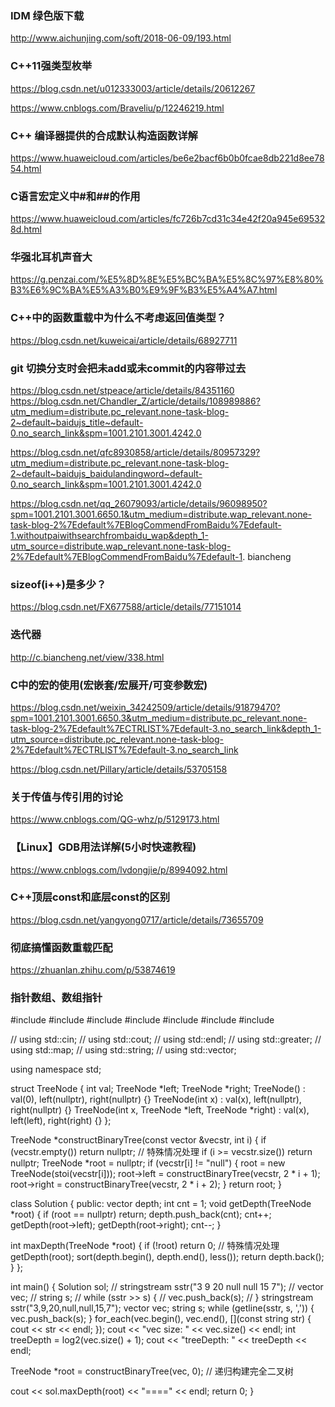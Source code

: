 ### IDM 绿色版下载
http://www.aichunjing.com/soft/2018-06-09/193.html

### C++11强类型枚举
https://blog.csdn.net/u012333003/article/details/20612267

https://www.cnblogs.com/Braveliu/p/12246219.html

### C++ 编译器提供的合成默认构造函数详解
https://www.huaweicloud.com/articles/be6e2bacf6b0b0fcae8db221d8ee7854.html

### C语言宏定义中#和##的作用
https://www.huaweicloud.com/articles/fc726b7cd31c34e42f20a945e695328d.html

### 华强北耳机声音大
https://g.penzai.com/%E5%8D%8E%E5%BC%BA%E5%8C%97%E8%80%B3%E6%9C%BA%E5%A3%B0%E9%9F%B3%E5%A4%A7.html

### C++中的函数重载中为什么不考虑返回值类型？
https://blog.csdn.net/kuweicai/article/details/68927711

### git 切换分支时会把未add或未commit的内容带过去
https://blog.csdn.net/stpeace/article/details/84351160
https://blog.csdn.net/Chandler_Z/article/details/108989886?utm_medium=distribute.pc_relevant.none-task-blog-2~default~baidujs_title~default-0.no_search_link&spm=1001.2101.3001.4242.0

https://blog.csdn.net/qfc8930858/article/details/80957329?utm_medium=distribute.pc_relevant.none-task-blog-2~default~baidujs_baidulandingword~default-0.no_search_link&spm=1001.2101.3001.4242.0

https://blog.csdn.net/qq_26079093/article/details/96098950?spm=1001.2101.3001.6650.1&utm_medium=distribute.wap_relevant.none-task-blog-2%7Edefault%7EBlogCommendFromBaidu%7Edefault-1.withoutpaiwithsearchfrombaidu_wap&depth_1-utm_source=distribute.wap_relevant.none-task-blog-2%7Edefault%7EBlogCommendFromBaidu%7Edefault-1. biancheng

### sizeof(i++)是多少？
https://blog.csdn.net/FX677588/article/details/77151014

### 迭代器
http://c.biancheng.net/view/338.html

### C中的宏的使用(宏嵌套/宏展开/可变参数宏)
https://blog.csdn.net/weixin_34242509/article/details/91879470?spm=1001.2101.3001.6650.3&utm_medium=distribute.pc_relevant.none-task-blog-2%7Edefault%7ECTRLIST%7Edefault-3.no_search_link&depth_1-utm_source=distribute.pc_relevant.none-task-blog-2%7Edefault%7ECTRLIST%7Edefault-3.no_search_link

https://blog.csdn.net/Pillary/article/details/53705158

### 关于传值与传引用的讨论
https://www.cnblogs.com/QG-whz/p/5129173.html

### 【Linux】GDB用法详解(5小时快速教程)
https://www.cnblogs.com/lvdongjie/p/8994092.html

### C++顶层const和底层const的区别
https://blog.csdn.net/yangyong0717/article/details/73655709

### 彻底搞懂函数重载匹配
https://zhuanlan.zhihu.com/p/53874619

### 指针数组、数组指针



#include <algorithm>
#include <cmath>
#include <iostream>
#include <map>
#include <sstream>
#include <string>
#include <vector>

// using std::cin;
// using std::cout;
// using std::endl;
// using std::greater;
// using std::map;
// using std::string;
// using std::vector;

using namespace std;

struct TreeNode {
  int val;
  TreeNode *left;
  TreeNode *right;
  TreeNode() : val(0), left(nullptr), right(nullptr) {}
  TreeNode(int x) : val(x), left(nullptr), right(nullptr) {}
  TreeNode(int x, TreeNode *left, TreeNode *right) : val(x), left(left), right(right) {}
};

TreeNode *constructBinaryTree(const vector<string> &vecstr, int i) {
  if (vecstr.empty()) return nullptr;  // 特殊情况处理
  if (i >= vecstr.size()) return nullptr;
  TreeNode *root = nullptr;
  if (vecstr[i] != "null") {
    root = new TreeNode(stoi(vecstr[i]));
    root->left = constructBinaryTree(vecstr, 2 * i + 1);
    root->right = constructBinaryTree(vecstr, 2 * i + 2);
  }
  return root;
}

class Solution {
 public:
  vector<int> depth;
  int cnt = 1;
  void getDepth(TreeNode *root) {
    if (root == nullptr) return;
    depth.push_back(cnt);
    cnt++;
    getDepth(root->left);
    getDepth(root->right);
    cnt--;
  }

  int maxDepth(TreeNode *root) {
    if (!root) return 0;  // 特殊情况处理
    getDepth(root);
    sort(depth.begin(), depth.end(), less<int>());
    return depth.back();
  }
};

int main() {
  Solution sol;
  // stringstream sstr("3 9 20 null null 15 7");
  // vector<string> vec;
  // string s;
  // while (sstr >> s) {
  //   vec.push_back(s);
  // }
  stringstream sstr("3,9,20,null,null,15,7");
  vector<string> vec;
  string s;
  while (getline(sstr, s, ',')) {
    vec.push_back(s);
  }
  for_each(vec.begin(), vec.end(), [](const string str) { cout << str << endl; });
  cout << "vec size: " << vec.size() << endl;
  int treeDepth = log2(vec.size() + 1);
  cout << "treeDepth: " << treeDepth << endl;

  TreeNode *root = constructBinaryTree(vec, 0);  // 递归构建完全二叉树

  cout << sol.maxDepth(root) << "====" << endl;
  return 0;
}
